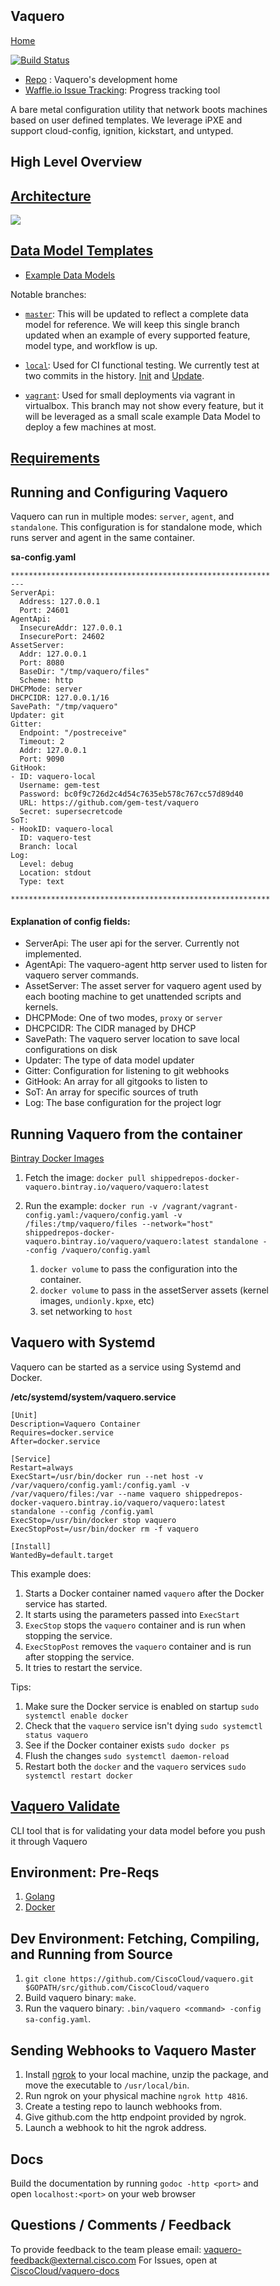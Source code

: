 <head>
            <meta charset="UTF-8">
            <!--[if IE]><meta http-equiv="X-UA-Compatible" content="IE=edge"><![endif]-->
            <meta name="viewport" content="width=device-width, initial-scale=1.0">
            <title>Vaquero Documentation</title>
            <link rel="stylesheet" type="text/css" href="../doc.css">
            <link rel="stylesheet" href="https://fonts.googleapis.com/css?family=Open+Sans:300,300italic,400,400italic,600,600italic%7CNoto+Serif:400,400italic,700,700italic%7CDroid+Sans+Mono:400">
            <style>
                .markdown-body {
                    box-sizing: border-box;
                    min-width: 200px;
                    max-width: 980px;
                    margin: 0 auto;
                    padding: 45px;
                }
            </style>
</head><article class="markdown-body">

# Vaquero

[Home](https://ciscocloud.github.io/vaquero-docs/)

[![Build Status](https://drone.projectshipped.io/api/badges/CiscoCloud/vaquero/status.svg)](https://drone.projectshipped.io/CiscoCloud/vaquero)

- [Repo](https://github.com/CiscoCloud/vaquero) : Vaquero's development home
- [Waffle.io Issue Tracking](https://waffle.io/CiscoCloud/vaquero): Progress tracking tool

A bare metal configuration utility that network boots machines based on user defined templates. We leverage iPXE and support cloud-config, ignition, kickstart, and untyped.


# High Level Overview

## [Architecture](https://ciscocloud.github.io/vaquero-docs/docs/current/architecture.html)
![](https://raw.githubusercontent.com/CiscoCloud/vaquero-docs/gh-pages/docs/current/ppt-arch.png)

## [Data Model Templates](https://ciscocloud.github.io/vaquero-docs/docs/current/data-model-howto.html)
- [Example Data Models](https://github.com/gem-test/vaquero)

Notable branches:

- [`master`](https://github.com/gem-test/vaquero): This will be updated to reflect a complete data model for reference. We will keep this single branch updated when an example of every supported feature, model type, and workflow is up.

- [`local`](https://github.com/gem-test/vaquero/tree/local): Used for CI functional testing. We currently test at two commits in the history. [Init](https://github.com/gem-test/vaquero/commit/3d0df2db8f04eaeaa30e0542d42aa9d861324e4e) and [Update](https://github.com/gem-test/vaquero/commit/b228c2291c3ae87685b25d1435bfe450bf40456b).

- [`vagrant`](https://github.com/gem-test/vaquero/tree/vagrant): Used for small deployments via vagrant in virtualbox. This branch may not show every feature, but it will be leveraged as a small scale example Data Model to deploy a few machines at most.

## [Requirements](https://ciscocloud.github.io/vaquero-docs/docs/current/requirements.html)

## Running and Configuring Vaquero
Vaquero can run in multiple modes: `server`, `agent`, and `standalone`. This configuration is for standalone mode, which runs server and agent in the same container.

**sa-config.yaml**
```
************************************************************
---
ServerApi:
  Address: 127.0.0.1
  Port: 24601
AgentApi:
  InsecureAddr: 127.0.0.1
  InsecurePort: 24602
AssetServer:
  Addr: 127.0.0.1
  Port: 8080
  BaseDir: "/tmp/vaquero/files"
  Scheme: http
DHCPMode: server
DHCPCIDR: 127.0.0.1/16
SavePath: "/tmp/vaquero"
Updater: git
Gitter:
  Endpoint: "/postreceive"
  Timeout: 2
  Addr: 127.0.0.1
  Port: 9090
GitHook:
- ID: vaquero-local
  Username: gem-test
  Password: bc0f9c726d2c4d54c7635eb578c767cc57d89d40
  URL: https://github.com/gem-test/vaquero
  Secret: supersecretcode
SoT:
- HookID: vaquero-local
  ID: vaquero-test
  Branch: local
Log:
  Level: debug
  Location: stdout
  Type: text
  ************************************************************
```

#### Explanation of config fields:
- ServerApi: The user api for the server. Currently not implemented.
- AgentApi: The vaquero-agent http server used to listen for vaquero server commands.
- AssetServer: The asset server for vaquero agent used by each booting machine to get unattended scripts and kernels.
- DHCPMode: One of two modes, `proxy` or `server`
- DHCPCIDR: The CIDR managed by DHCP
- SavePath: The vaquero server location to save local configurations on disk
- Updater: The type of data model updater
- Gitter: Configuration for listening to git webhooks
- GitHook: An array for all gitgooks to listen to
- SoT: An array for specific sources of truth
- Log: The base configuration for the project logr

## Running Vaquero from the container
[Bintray Docker Images](https://bintray.com/shippedrepos/vaquero/vaquero%3Avaquero)

1. Fetch the image: `docker pull shippedrepos-docker-vaquero.bintray.io/vaquero/vaquero:latest`
2. Run the example: `docker run -v /vagrant/vagrant-config.yaml:/vaquero/config.yaml -v /files:/tmp/vaquero/files --network="host" shippedrepos-docker-vaquero.bintray.io/vaquero/vaquero:latest standalone --config /vaquero/config.yaml`

    1. `docker volume` to pass the configuration into the container.
    2. `docker volume` to pass in the assetServer assets (kernel images, `undionly.kpxe`, etc)
    3. set networking to `host`

## Vaquero with Systemd
Vaquero can be started as a service using Systemd and Docker.

**/etc/systemd/system/vaquero.service**
```
[Unit]
Description=Vaquero Container
Requires=docker.service
After=docker.service

[Service]
Restart=always
ExecStart=/usr/bin/docker run --net host -v /var/vaquero/config.yaml:/config.yaml -v /var/vaquero/files:/var --name vaquero shippedrepos-docker-vaquero.bintray.io/vaquero/vaquero:latest standalone --config /config.yaml
ExecStop=/usr/bin/docker stop vaquero
ExecStopPost=/usr/bin/docker rm -f vaquero

[Install]
WantedBy=default.target
```

This example does:

1. Starts a Docker container named `vaquero` after the Docker service has started.
2. It starts using the parameters passed into `ExecStart`
3. `ExecStop` stops the `vaquero` container and is run when stopping the service.
4. `ExecStopPost` removes the `vaquero` container and is run after stopping the service.
5. It tries to restart the service.

Tips:

1. Make sure the Docker service is enabled on startup `sudo systemctl enable docker`
2. Check that the `vaquero` service isn't dying `sudo systemctl status vaquero`
3. See if the Docker container exists `sudo docker ps`
4. Flush the changes `sudo systemctl daemon-reload`
5. Restart both the `docker` and the `vaquero` services `sudo systemctl restart docker`


## [Vaquero Validate](https://ciscocloud.github.io/vaquero-docs/docs/current/validator.html)
CLI tool that is for validating your data model before you push it through Vaquero

## Environment: Pre-Reqs

1. [Golang](https://golang.org/)
2. [Docker](https://www.docker.com/)


## Dev Environment: Fetching, Compiling, and Running from Source

1. `git clone https://github.com/CiscoCloud/vaquero.git $GOPATH/src/github.com/CiscoCloud/vaquero`
2. Build vaquero binary: `make`.
3. Run the vaquero binary: `.bin/vaquero <command> -config sa-config.yaml`.



## Sending Webhooks to Vaquero Master

1. Install [ngrok](https://ngrok.com/) to your local machine, unzip the package, and move the executable to `/usr/local/bin`.
2. Run ngrok on your physical machine `ngrok http 4816`.
3. Create a testing repo to launch webhooks from.
4. Give github.com the http endpoint provided by ngrok.
5. Launch a webhook to hit the ngrok address.

## Docs
Build the documentation by running `godoc -http <port>` and open `localhost:<port>` on your web browser

## Questions / Comments / Feedback
To provide feedback to the team please email: [vaquero-feedback@external.cisco.com](mailto:vaquero-feedback@external.cisco.com)
For Issues, open at [CiscoCloud/vaquero-docs](https://github.com/CiscoCloud/vaquero-docs/issues)
